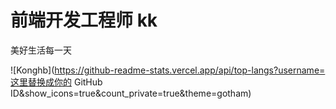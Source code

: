 # 前端开发工程师  kk
  美好生活每一天
  
  ![Konghb](https://github-readme-stats.vercel.app/api/top-langs?username=这里替换成你的 GitHub ID&show_icons=true&count_private=true&theme=gotham)
 
